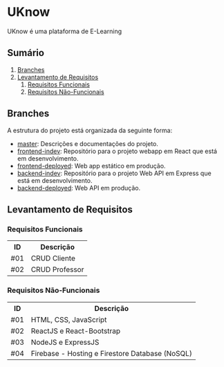 # UKnow

UKnow é uma plataforma de E-Learning 

## Sumário

1. [Branches](#branches)
2. [Levantamento de Requisitos](#levantamento-de-requisitos)
    1. [Requisitos Funcionais](#requisitos-funcionais)
    2. [Requisitos Não-Funcionais](#requisitos-não-funcionais)

## Branches

A estrutura do projeto está organizada da seguinte forma:

- [master](https://github.com/rithienatan/uknow/tree/master): Descrições e documentações do projeto.
- [frontend-indev](): Repositório para o projeto webapp em React que está em desenvolvimento.
- [frontend-deployed](): Web app estático em produção.
- [backend-indev](): Repositório para o projeto Web API em Express que está em desenvolvimento.
- [backend-deployed](): Web API em produção.

## Levantamento de Requisitos



### Requisitos Funcionais

<table>
    <tr>
        <th>ID</th>
        <th>Descrição</th>
    </tr>
    <tr>
        <td>#01</td>
        <td>CRUD Cliente</td>
    </tr>
    <tr>
        <td>#02</td>
        <td>CRUD Professor</td>
    </tr>
</table>

### Requisitos Não-Funcionais

<table>
    <tr>
        <th>ID</th>
        <th>Descrição</th>
    </tr>
    <tr>
        <td>#01</td>
        <td>HTML, CSS, JavaScript</td>
    </tr>
    <tr>
        <td>#02</td>
        <td>ReactJS e React-Bootstrap</td>
    </tr>
    <tr>
        <td>#03</td>
        <td>NodeJS e ExpressJS</td>
    </tr>
    <tr>
        <td>#04</td>
        <td>Firebase - Hosting e Firestore Database (NoSQL)</td>
    </tr>
</table>